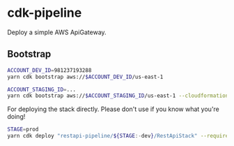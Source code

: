 # cdk-pipeline

Deploy a simple AWS ApiGateway.

## Bootstrap

```bash
ACCOUNT_DEV_ID=981237193288
yarn cdk bootstrap aws://$ACCOUNT_DEV_ID/us-east-1

ACCOUNT_STAGING_ID=...
yarn cdk bootstrap aws://$ACCOUNT_STAGING_ID/us-east-1 --cloudformation-execution-policies arn:aws:iam::aws:policy/AdministratorAccess --trust $ACCOUNT_DEV_ID --trust-for-lookup $ACCOUNT_DEV_ID
```

For deploying the stack directly. Please don't use if you know what you're doing!

```bash
STAGE=prod
yarn cdk deploy "restapi-pipeline/${STAGE:-dev}/RestApiStack" --require-approval never
```
